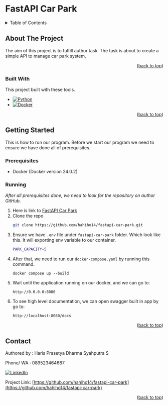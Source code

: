# FastAPI Car Park
<a name="readme-top"></a>

<!-- TABLE OF CONTENTS -->
<details>
  <summary>Table of Contents</summary>
  <ol>
    <li>
      <a href="#about-the-project">About The Project</a>
      <ul>
        <li><a href="#built-with">Built With</a></li>
      </ul>
    </li>
    <li>
      <a href="#getting-started">Getting Started</a>
      <ul>
        <li><a href="#prerequisites">Prerequisites</a></li>
        <li><a href="#running">Running</a></li>
      </ul>
    </li>
    <li><a href="#contact">Contact</a></li>
  </ol>
</details>

<!-- ABOUT THE PROJECT -->
## About The Project

The aim of this project is to fulfill author task. The task is about to create a simple API to manage car park system.

<p align="right">(<a href="#readme-top">back to top</a>)</p>

### Built With
This project built with these tools.
* [![Python][Python]][Python-url]
* [![Docker][Docker]][Docker-url]

<p align="right">(<a href="#readme-top">back to top</a>)</p>

<!-- GETTING STARTED -->
## Getting Started

This is how to run our program. Before we start our program we need to ensure we have done all of prerequisites.

### Prerequisites

* Docker (Docker version 24.0.2)

### Running

_After all prerequisites done, we need to look for the repository on author GitHub._

1. Here is link to [FastAPI Car Park](https://github.com/hahiho14/fastapi-car-park)
2. Clone the repo
   ```sh
   git clone https://github.com/hahiho14/fastapi-car-park.git
   ```
3. Ensure we have `.env` file under `fastapi-car-park` folder. Which look like this. It will exporting env variable to our container. 
   ```sh
   PARK_CAPACITY=5
   ```
4. After that, we need to run our `docker-compose.yaml` by running this command.
   ```docker
   docker compose up --build
   ```
5. Wait until the application running on our docker, and we can go to:
   ```
   http://0.0.0.0:8080
   ```
6. To see high level documentation, we can open swagger built in app by go to:
   ```
   http://localhost:8080/docs
   ```

<p align="right">(<a href="#readme-top">back to top</a>)</p>

<!-- CONTACT -->
## Contact

Authored by : Haris Prasetya Dharma Syahputra S

Phone/ WA   : 089523464687

[![LinkedIn][linkedin-shield]][linkedin-url]

Project Link: [https://github.com/hahiho14/fastapi-car-park](https://github.com/hahiho14/fastapi-car-park)

<p align="right">(<a href="#readme-top">back to top</a>)</p>

<!-- MARKDOWN LINKS & IMAGES -->
[linkedin-shield]: https://img.shields.io/badge/-LinkedIn-black.svg?style=for-the-badge&logo=linkedin&colorB=555
[linkedin-url]: https://www.linkedin.com/in/haris-situmeang-290b26133/
[Python]: <img-link>
[Python-url]: https://docs.python.org/3/
[Docker]: <img-link>
[Docker-url]: https://docs.docker.com/